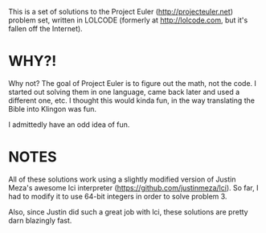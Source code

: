 This is a set of solutions to the Project Euler (http://projecteuler.net)
problem set, written in LOLCODE (formerly at http://lolcode.com, but it's
fallen off the Internet).

WHY?!
=====

Why not?  The goal of Project Euler is to figure out the math, not the code. 
I started out solving them in one language, came back later and used a
different one, etc. I thought this would kinda fun, in the way translating
the Bible into Klingon was fun.

I admittedly have an odd idea of fun.

NOTES
=====

All of these solutions work using a slightly modified version of Justin Meza's
awesome lci interpreter (https://github.com/justinmeza/lci).  So far, I had
to modify it to use 64-bit integers in order to solve problem 3.  

Also, since Justin did such a great job with lci, these solutions are pretty
darn blazingly fast. 
